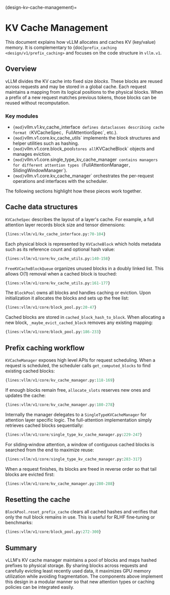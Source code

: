 (design-kv-cache-management)=
# KV Cache Management

This document explains how vLLM allocates and caches KV (key/value) memory. It
is complementary to {doc}`prefix_caching <design/v1/prefix_caching>` and focuses
on the code structure in `vllm.v1`.

## Overview

vLLM divides the KV cache into fixed size *blocks*. These blocks are reused
across requests and may be stored in a global cache. Each request maintains a
mapping from its logical positions to the physical blocks. When a prefix of a
new request matches previous tokens, those blocks can be reused without
recomputation.

### Key modules

- `{mod}`vllm.v1.kv_cache_interface` defines dataclasses describing cache format
  (`KVCacheSpec`, `FullAttentionSpec`, etc.).
- `{mod}`vllm.v1.core.kv_cache_utils` implements the block structures and helper
  utilities such as hashing.
- `{mod}`vllm.v1.core.block_pool` stores all `KVCacheBlock` objects and manages
  eviction.
- `{mod}`vllm.v1.core.single_type_kv_cache_manager` contains managers for
  different attention types (`FullAttentionManager`, `SlidingWindowManager`).
- `{mod}`vllm.v1.core.kv_cache_manager` orchestrates the per-request operations
  and interfaces with the scheduler.

The following sections highlight how these pieces work together.

## Cache data structures

`KVCacheSpec` describes the layout of a layer's cache. For example, a full
attention layer records block size and tensor dimensions:

```python
{lines:vllm/v1/kv_cache_interface.py:70-104}
```

Each physical block is represented by `KVCacheBlock` which holds metadata such as
its reference count and optional hash value:

```python
{lines:vllm/v1/core/kv_cache_utils.py:140-158}
```

`FreeKVCacheBlockQueue` organizes unused blocks in a doubly linked list. This
allows O(1) removal when a cached block is touched:

```python
{lines:vllm/v1/core/kv_cache_utils.py:161-177}
```

The `BlockPool` owns all blocks and handles caching or eviction. Upon
initialization it allocates the blocks and sets up the free list:

```python
{lines:vllm/v1/core/block_pool.py:20-47}
```

Cached blocks are stored in `cached_block_hash_to_block`. When allocating a new
block, `_maybe_evict_cached_block` removes any existing mapping:

```python
{lines:vllm/v1/core/block_pool.py:186-233}
```

## Prefix caching workflow

`KVCacheManager` exposes high level APIs for request scheduling. When a request
is scheduled, the scheduler calls `get_computed_blocks` to find existing cached
blocks:

```python
{lines:vllm/v1/core/kv_cache_manager.py:118-169}
```

If enough blocks remain free, `allocate_slots` reserves new ones and updates the
cache:

```python
{lines:vllm/v1/core/kv_cache_manager.py:180-278}
```

Internally the manager delegates to a `SingleTypeKVCacheManager` for attention
layer specific logic. The full-attention implementation simply retrieves cached
blocks sequentially:

```python
{lines:vllm/v1/core/single_type_kv_cache_manager.py:229-247}
```

For sliding‑window attention, a window of contiguous cached blocks is searched
from the end to maximize reuse:

```python
{lines:vllm/v1/core/single_type_kv_cache_manager.py:283-317}
```

When a request finishes, its blocks are freed in reverse order so that tail
blocks are evicted first:

```python
{lines:vllm/v1/core/kv_cache_manager.py:280-288}
```

## Resetting the cache

`BlockPool.reset_prefix_cache` clears all cached hashes and verifies that only the
null block remains in use. This is useful for RLHF fine‑tuning or benchmarks:

```python
{lines:vllm/v1/core/block_pool.py:272-300}
```

## Summary

vLLM's KV cache manager maintains a pool of blocks and maps hashed prefixes to
physical storage. By sharing blocks across requests and carefully evicting least
recently used data, it maximizes GPU memory utilization while avoiding
fragmentation. The components above implement this design in a modular manner so
that new attention types or caching policies can be integrated easily.
